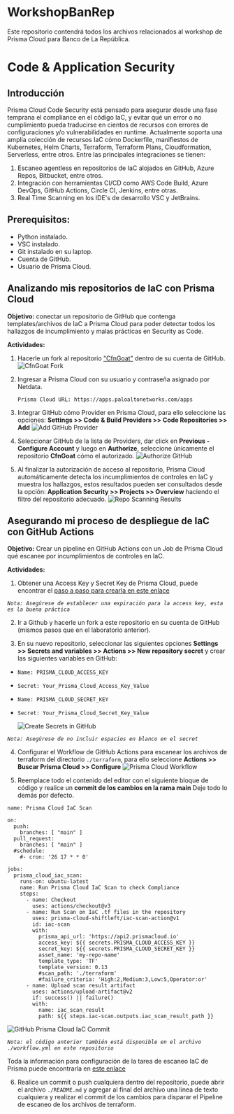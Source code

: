 # WorkshopBanRep

Este repositorio contendrá todos los archivos relacionados al workshop de Prisma Cloud para Banco de La República.

# Code & Application Security

## Introducción

Prisma Cloud Code Security está pensado para asegurar desde una fase temprana el compliance en el código IaC, y evitar qué un error o no cumplimiento pueda traducirse en cientos de recursos con errores de configuraciones y/o vulnerabilidades en runtime. Actualmente soporta una amplia colección de recursos IaC cómo Dockerfile, manifiestos de Kubernetes, Helm Charts, Terraform, Terraform Plans, Cloudformation, Serverless, entre otros. Entre las principales integraciones se tienen:

1. Escaneo agentless en repositorios de IaC alojados en GitHub, Azure Repos, Bitbucket, entre otros.
2. Integración con herramientas CI/CD como AWS Code Build, Azure DevOps, GitHub Actions, Circle CI, Jenkins, entre otras.
3. Real Time Scanning en los IDE's de desarrollo VSC y JetBrains.

## Prerequisitos:

- Python instalado.
- VSC instalado.
- Git instalado en su laptop.
- Cuenta de GitHub.
- Usuario de Prisma Cloud.

## Analizando mis repositorios de IaC con Prisma Cloud

**Objetivo:** conectar un repositorio de GitHub que contenga templates/archivos de IaC a Prisma Cloud para poder detectar todos los hallazgos de incumplimiento y malas prácticas en Security as Code.

**Actividades:**

1. Hacerle un fork al repositorio ["CfnGoat"](https://github.com/bridgecrewio/cfngoat.git) dentro de su cuenta de GitHub.
   ![CfnGoat Fork](./images/CFNGoat_Repo.png)

2. Ingresar a Prisma Cloud con su usuario y contraseña asignado por Netdata.

   `Prisma Cloud URL: https://apps.paloaltonetworks.com/apps`

3. Integrar GitHub cómo Provider en Prisma Cloud, para ello seleccione las opciones: **Settings >> Code & Build Providers >> Code Repositories >> Add**
   ![Add GitHub Provider](./images/GitHub_Provider.png)
4. Seleccionar GitHub de la lista de Providers, dar click en **Previous - Configure Account** y luego en **Authorize**, seleccione únicamente el repositorio **CfnGoat** cómo el autorizado.
   ![Authorize GitHub](./images/GitHub_Authorize.png)
5. Al finalizar la autorización de acceso al repositorio, Prisma Cloud automáticamente detecta los incumplimientos de controles en IaC y muestra los hallazgos, estos resultados pueden ser consultados desde la opción: **Application Security >> Projects >> Overview** haciendo el filtro del repositorio adecuado.
   ![Repo Scanning Results](./images/Repo_Results.png)

<!-- ## Asegurando el cumplimiento en IaC con Prisma Cloud - Checkov

**Objetivo:** instalar el motor de escaneo de IaC **_Checkov_**

**Actividades:**

1. Para poder instalar Checkov previamente debe tener instalado Python >= 3.10, puede descargarlo en [este enlace](https://www.python.org/downloads/) y realizar su instalación por defecto.
2. Puede verificar la versión de Python instalado ejecutando el siguiente comando en su CLI:

```
python --version
```

3. Instalar Checkov, puede utilizar cualquiera de los dos comandos:

```
pip install checkov
pip3 install checkov
```

4. Descargue o clone el repositorio "xxxxx" en su maquina local.

5.

## Asegurando el cumplimiento en Tiempo Real desde el IDE

**Objetivo:** instalar la extensión de Checkov en Visual Studio Code.

**Actividades:**

1. Para poder instalar la extensión de Checkov, previamente debe tener instalado Visual Studio Code, puede descargarlo en [este enlace](https://code.visualstudio.com/download) y realizar su instalación por defecto.

2. Abrir Visual Studio Code e instalar la extensión de Checkov en la opción: **Extensiones**, **buscar “Checkov”** dar click en **instalar.**
   ![VSC Checkov Extension](./images/VSC_Checkov_Ext.png)
-->

## Asegurando mi proceso de despliegue de IaC con GitHub Actions

**Objetivo:** Crear un pipeline en GitHub Actions con un Job de Prisma Cloud qué escanee por incumplimientos de controles en IaC.

**Actividades:**

1. Obtener una Access Key y Secret Key de Prisma Cloud, puede encontrar el [paso a paso para crearla en este enlace](https://docs.prismacloud.io/en/classic/cspm-admin-guide/manage-prisma-cloud-administrators/create-access-keys)

_`Nota: Asegúrese de establecer una expiración para la access key, esta es la buena práctica`_

2. Ir a Github y hacerle un fork a este repositorio en su cuenta de GitHub (mismos pasos que en el laboratorio anterior).

3. En su nuevo repositorio, seleccionar las siguientes opciones **Settings >> Secrets and variables >> Actions >> New repository secret** y crear las siguientes variables en GitHub:

- `Name: PRISMA_CLOUD_ACCESS_KEY`
- `Secret: Your_Prisma_Cloud_Access_Key_Value`

- `Name: PRISMA_CLOUD_SECRET_KEY`
- `Secret: Your_Prisma_Cloud_Secret_Key_Value`

  ![Create Secrets in GitHub](./images/GitHub_Secrets.png)

_`Nota: Asegúrese de no incluir espacios en blanco en el secret`_

4. Configurar el Workflow de GitHub Actions para escanear los archivos de terraform del directorio `./terraform`, para ello seleccione **Actions >> Buscar Prisma Cloud >> Configure**
   ![Prisma Cloud Workflow](./images/GitHub_Prisma.png)

5. Reemplace todo el contenido del editor con el siguiente bloque de código y realice un **commit de los cambios en la rama main** Deje todo lo demás por defecto.

```
name: Prisma Cloud IaC Scan

on:
  push:
    branches: [ "main" ]
  pull_request:
    branches: [ "main" ]
  #schedule:
    #- cron: '26 17 * * 0'

jobs:
  prisma_cloud_iac_scan:
    runs-on: ubuntu-latest
    name: Run Prisma Cloud IaC Scan to check Compliance
    steps:
      - name: Checkout
        uses: actions/checkout@v3
      - name: Run Scan on IaC .tf files in the repository
        uses: prisma-cloud-shiftleft/iac-scan-action@v1
        id: iac-scan
        with:
          prisma_api_url: 'https://api2.prismacloud.io'
          access_key: ${{ secrets.PRISMA_CLOUD_ACCESS_KEY }}
          secret_key: ${{ secrets.PRISMA_CLOUD_SECRET_KEY }}
          asset_name: 'my-repo-name'
          template_type: 'TF'
          template_version: 0.13
          #scan_path: './terraform'
          #failure_criteria: 'High:2,Medium:3,Low:5,Operator:or'
      - name: Upload scan result artifact
        uses: actions/upload-artifact@v2
        if: success() || failure()
        with:
          name: iac_scan_result
          path: ${{ steps.iac-scan.outputs.iac_scan_result_path }}
```

![GitHub Prisma Cloud IaC Commit](./images/GitHub_Commit.png)

_`Nota: el código anterior también está disponible en el archivo ./workflow.yml en este repositorio`_

Toda la información para configuración de la tarea de escaneo IaC de Prisma puede encontrarla en [este enlace](https://github.com/prisma-cloud-shiftleft/iac-scan-action)

6. Realice un commit o push cualquiera dentro del repositorio, puede abrir el archivo `./README.md` y agregar al final del archivo una linea de texto cualquiera y realizar el commit de los cambios para disparar el Pipeline de escaneo de los archivos de terraform.
